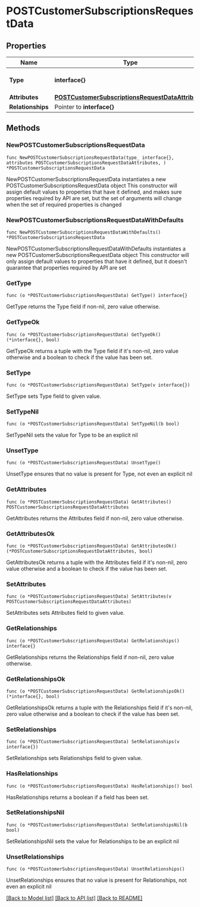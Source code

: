 # POSTCustomerSubscriptionsRequestData

## Properties

Name | Type | Description | Notes
------------ | ------------- | ------------- | -------------
**Type** | **interface{}** | The resource&#39;s type | 
**Attributes** | [**POSTCustomerSubscriptionsRequestDataAttributes**](POSTCustomerSubscriptionsRequestDataAttributes.md) |  | 
**Relationships** | Pointer to **interface{}** |  | [optional] 

## Methods

### NewPOSTCustomerSubscriptionsRequestData

`func NewPOSTCustomerSubscriptionsRequestData(type_ interface{}, attributes POSTCustomerSubscriptionsRequestDataAttributes, ) *POSTCustomerSubscriptionsRequestData`

NewPOSTCustomerSubscriptionsRequestData instantiates a new POSTCustomerSubscriptionsRequestData object
This constructor will assign default values to properties that have it defined,
and makes sure properties required by API are set, but the set of arguments
will change when the set of required properties is changed

### NewPOSTCustomerSubscriptionsRequestDataWithDefaults

`func NewPOSTCustomerSubscriptionsRequestDataWithDefaults() *POSTCustomerSubscriptionsRequestData`

NewPOSTCustomerSubscriptionsRequestDataWithDefaults instantiates a new POSTCustomerSubscriptionsRequestData object
This constructor will only assign default values to properties that have it defined,
but it doesn't guarantee that properties required by API are set

### GetType

`func (o *POSTCustomerSubscriptionsRequestData) GetType() interface{}`

GetType returns the Type field if non-nil, zero value otherwise.

### GetTypeOk

`func (o *POSTCustomerSubscriptionsRequestData) GetTypeOk() (*interface{}, bool)`

GetTypeOk returns a tuple with the Type field if it's non-nil, zero value otherwise
and a boolean to check if the value has been set.

### SetType

`func (o *POSTCustomerSubscriptionsRequestData) SetType(v interface{})`

SetType sets Type field to given value.


### SetTypeNil

`func (o *POSTCustomerSubscriptionsRequestData) SetTypeNil(b bool)`

 SetTypeNil sets the value for Type to be an explicit nil

### UnsetType
`func (o *POSTCustomerSubscriptionsRequestData) UnsetType()`

UnsetType ensures that no value is present for Type, not even an explicit nil
### GetAttributes

`func (o *POSTCustomerSubscriptionsRequestData) GetAttributes() POSTCustomerSubscriptionsRequestDataAttributes`

GetAttributes returns the Attributes field if non-nil, zero value otherwise.

### GetAttributesOk

`func (o *POSTCustomerSubscriptionsRequestData) GetAttributesOk() (*POSTCustomerSubscriptionsRequestDataAttributes, bool)`

GetAttributesOk returns a tuple with the Attributes field if it's non-nil, zero value otherwise
and a boolean to check if the value has been set.

### SetAttributes

`func (o *POSTCustomerSubscriptionsRequestData) SetAttributes(v POSTCustomerSubscriptionsRequestDataAttributes)`

SetAttributes sets Attributes field to given value.


### GetRelationships

`func (o *POSTCustomerSubscriptionsRequestData) GetRelationships() interface{}`

GetRelationships returns the Relationships field if non-nil, zero value otherwise.

### GetRelationshipsOk

`func (o *POSTCustomerSubscriptionsRequestData) GetRelationshipsOk() (*interface{}, bool)`

GetRelationshipsOk returns a tuple with the Relationships field if it's non-nil, zero value otherwise
and a boolean to check if the value has been set.

### SetRelationships

`func (o *POSTCustomerSubscriptionsRequestData) SetRelationships(v interface{})`

SetRelationships sets Relationships field to given value.

### HasRelationships

`func (o *POSTCustomerSubscriptionsRequestData) HasRelationships() bool`

HasRelationships returns a boolean if a field has been set.

### SetRelationshipsNil

`func (o *POSTCustomerSubscriptionsRequestData) SetRelationshipsNil(b bool)`

 SetRelationshipsNil sets the value for Relationships to be an explicit nil

### UnsetRelationships
`func (o *POSTCustomerSubscriptionsRequestData) UnsetRelationships()`

UnsetRelationships ensures that no value is present for Relationships, not even an explicit nil

[[Back to Model list]](../README.md#documentation-for-models) [[Back to API list]](../README.md#documentation-for-api-endpoints) [[Back to README]](../README.md)


